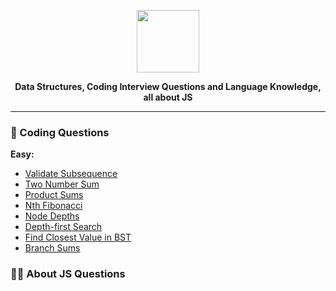 <p align='center'>
  <img src='https://upload.wikimedia.org/wikipedia/commons/thumb/9/99/Unofficial_JavaScript_logo_2.svg/512px-Unofficial_JavaScript_logo_2.svg.png'  width='100'>
</p>
<p align='center' style='font-weight: bold;'>
  <b>Data Structures, Coding Interview Questions and Language Knowledge, all about JS</b>
</p>

---

### :dart: Coding Questions

__Easy:__
- [Validate Subsequence](./coding_questions/easy/validate_subsequence.md)
- [Two Number Sum](./coding_questions/easy/two_number_sum.md)
- [Product Sums](./coding_questions/easy/product_sum.md)
- [Nth Fibonacci](./coding_questions/easy/nth_fib.md)
- [Node Depths](./coding_questions/easy/node_depths.md)
- [Depth-first Search](./coding_questions/easy/depth-first_search.md)
- [Find Closest Value in BST](./coding_questions/easy/find_closest_value_in_bst.md)
- [Branch Sums](./coding_questions/easy/branch_sums.md)

### :teacher: About JS Questions
